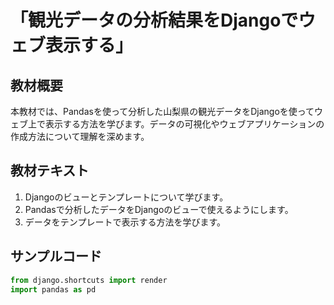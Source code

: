 # 「観光データの分析結果をDjangoでウェブ表示する」

## 教材概要
本教材では、Pandasを使って分析した山梨県の観光データをDjangoを使ってウェブ上で表示する方法を学びます。データの可視化やウェブアプリケーションの作成方法について理解を深めます。

## 教材テキスト
1. Djangoのビューとテンプレートについて学びます。
2. Pandasで分析したデータをDjangoのビューで使えるようにします。
3. データをテンプレートで表示する方法を学びます。

## サンプルコード
```python
from django.shortcuts import render
import pandas as pd